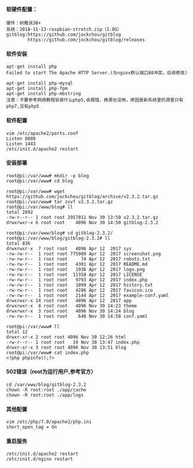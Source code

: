 

#### 软硬件配置：
    硬件：树莓派3B+
    系统：2018-11-13-raspbian-stretch.zip（1.0G）
    gitblog:https://github.com/jockchou/gitblog
            https://github.com/jockchou/gitblog/releases
    
#### 软件安装
    apt-get install php
    Failed to start The Apache HTTP Server.(与nginx默认端口80冲突，后续修改)
    
    apt-get install php-mysql
    apt-get install php-fpm
    apt-get install php-mbstring
    注意：不要参考网络教程安装什么php5,会报错，换源也没用，原因是新系统里的源里只有php7,没有php5
    
#### 软件配置
    vim /etc/apache2/ports.conf
    Listen 8080
    Listen 1443
    /etc/init.d/apache2 restart

#### 安装部署
    root@pi:/var/www# mkdir -p blog
    root@pi:/var/www# cd blog
    
    root@pi:/var/www# wget https://github.com/jockchou/gitblog/archive/v2.3.2.tar.gz
    root@pi:/var/www# tar zxvf v2.3.2.tar.gz
    root@pi:/var/www/blog# ll
    total 2892
    -rw-r--r-- 1 root root 2957011 Nov 30 13:50 v2.3.2.tar.gz
    drwxrwxr-x 6 root root    4096 Nov 30 14:50 gitblog-2.3.2
    
    root@pi:/var/www/blog# cd gitblog-2.3.2/
    root@pi:/var/www/blog/gitblog-2.3.2# ll
    total 836
    drwxrwxr-x  7 root root   4096 Apr 12  2017 sys
    -rw-rw-r--  1 root root 775989 Apr 12  2017 screenshot.png
    -rw-rw-r--  1 root root     74 Apr 12  2017 robots.txt
    -rw-rw-r--  1 root root   4301 Apr 12  2017 README.md
    -rw-rw-r--  1 root root   1936 Apr 12  2017 logo.png
    -rw-rw-r--  1 root root  11358 Apr 12  2017 LICENSE
    -rw-rw-r--  1 root root   9793 Apr 12  2017 index.php
    -rw-rw-r--  1 root root   1099 Apr 12  2017 history.txt
    -rw-rw-r--  1 root root   4286 Apr 12  2017 favicon.ico
    -rw-rw-r--  1 root root   2144 Apr 12  2017 example-conf.yaml
    drwxrwxr-x 14 root root   4096 Apr 12  2017 app
    drwxrwxr-x  8 root root   4096 Nov 30 14:23 theme
    drwxrwxr-x  3 root root   4096 Nov 30 14:24 blog
    -rw-rw-r--  1 root root    648 Nov 30 14:50 conf.yaml

    root@pi:/var/www# ll
    total 12
    drwxr-xr-x 2 root root 4096 Nov 30 12:26 html
    -rw-r--r-- 1 root root   19 Nov 30 13:47 index.php
    drwxr-xr-x 3 root root 4096 Nov 30 13:51 blog
    root@pi:/var/www# cat index.php 
    <?php phpinfo();?>

#### 502错误（root为运行用户,参考官方）
    cd /var/www/blog/gitblog-2.3.2
    chown -R root:root ./app/cache
    chown -R root:root ./app/logs
    
#### 其他配置
    vim /etc/php/7.0/apache2/php.ini
    short_open_tag = On

#### 重启服务
    /etc/init.d/apache2 restart
    /etc/init.d/nginx restart



